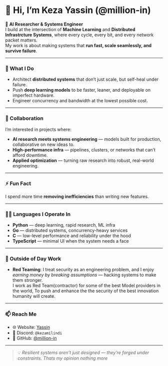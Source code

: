 # 👋 Hi, I’m Keza Yassin (@million-in)

🚀 **AI Researcher & Systems Engineer**  
I build at the intersection of **Machine Learning** and **Distributed Infrastrcture Systems**, where every cycle, every bit, and every network packet matters.  
My work is about making systems that **run fast, scale seamlessly, and survive failure**.  

---

### 🔭 What I Do
- Architect **distributed systems** that don’t just scale, but self-heal under failure.  
- Push **deep learning models** to be faster, leaner, and deployable on imperfect hardware.  
- Engineer concurrency and bandwidth at the lowest possible cost.  

---

### 🤝 Collaboration
I’m interested in projects where:
- **AI research meets systems engineering** — models built for production, collaborative on new ideas to.  
- **High-performance infra** — pipelines, clusters, or networks that can’t afford downtime.  
- **Applied optimization** — turning raw research into robust, real-world engineering.  

---

### ⚡ Fun Fact
I spend more time **removing inefficiencies** than writing new features.  

---

### 🧑‍💻 Languages I Operate In
- **Python** — deep learning, rapid research, ML infra  
- **Go** — distributed systems, concurrency-heavy services  
- **C** — low-level performance and reliability under the hood  
- **TypeScript** — minimal UI when the system needs a face  

---

### 🎯 Outside of Day Work
- **Red Teaming**: I treat security as an engineering problem, and I enjoy *earning money by breaking assumptions* — hacking systems to make them stronger.  
I work as Red Team(contractor) for some of the best Model providers in the world, To push and enhance the the security of the best innovation humanity will create.

---

### 📫 Reach Me
- 🌐 Website: [Yassin](https://million-in.github.io)  
- 💬 Discord: `@kezamilindi`  
- 🐙 GitHub: [@million-in](https://github.com/million-in)  

---

> 💡 *Resilient systems aren’t just designed — they’re forged under constraints. Thats my opinion nothing more*
